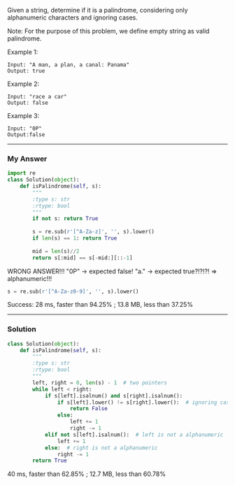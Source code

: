Given a string, determine if it is a palindrome, considering only alphanumeric characters and ignoring cases.

Note: For the purpose of this problem, we define empty string as valid palindrome.

Example 1:
```
Input: "A man, a plan, a canal: Panama"
Output: true
```
Example 2:
```
Input: "race a car"
Output: false
```
Example 3:
```
Input: "0P"
Output:false
```

---
### My Answer
```Python
import re
class Solution(object):
    def isPalindrome(self, s):
        """
        :type s: str
        :rtype: bool
        """
        if not s: return True
        
        s = re.sub(r'[^A-Za-z]', '', s).lower()
        if len(s) == 1: return True
        
        mid = len(s)//2
        return s[:mid] == s[-mid:][::-1]
```        
WRONG ANSWER!!! "0P" -> expected false! "a." -> expected true?!?!?!
=> alphanumeric!!!

```Python
s = re.sub(r'[^A-Za-z0-9]', '', s).lower()
```
Success: 28 ms, faster than 94.25% ; 13.8 MB, less than 37.25%

---
### Solution
```Python
class Solution(object):
    def isPalindrome(self, s):
        """
        :type s: str
        :rtype: bool
        """
        left, right = 0, len(s) - 1  # two pointers
        while left < right:
            if s[left].isalnum() and s[right].isalnum():
                if s[left].lower() != s[right].lower():  # ignoring cases
                    return False
                else:
                    left += 1
                    right -= 1
            elif not s[left].isalnum():  # left is not a alphanumeric
                left += 1
            else:  # right is not a alphanumeric
                right -= 1
        return True
```
40 ms, faster than 62.85% ; 12.7 MB, less than 60.78% 
